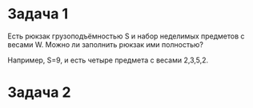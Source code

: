 # Задача 1
Есть рюкзак грузоподъёмностью S и набор неделимых предметов с весами W. Можно ли заполнить рюкзак ими полностью? 

Например, S=9, и есть четыре предмета с весами 2,3,5,2.

# Задача 2
